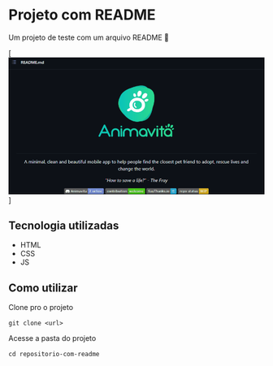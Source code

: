 # Projeto com README
Um projeto de teste com um arquivo README 🚀

[<img src="./tela.gif" alt="gif da tela">]

## Tecnologia utilizadas
- HTML
- CSS
- JS

## Como utilizar

Clone pro o projeto
```
git clone <url>
```

Acesse a pasta do projeto
```
cd repositorio-com-readme
```